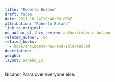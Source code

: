```yaml
---
title: "Roberto Bolaño"
draft: false
date: 2011-10-24T19:48:00.000Z
attribution: "Roberto Bolaño"
link_to_original:
nd_author_of_this_review: author/roberto-bolano
related_author: .md
related_books:
  - book/antipoems-new-and-selected.md
description:
weight:
layout: noneño_13
---
```

Nicanor Parra over everyone else.

